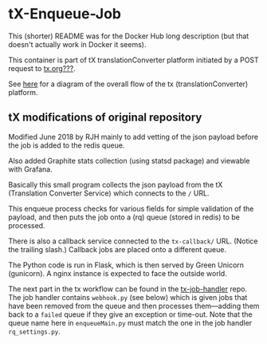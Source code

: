 # tX-Enqueue-Job

This (shorter) README was for the Docker Hub long description (but that doesn't actually work in Docker it seems).

This container is part of tX translationConverter platform initiated by a POST request to
 [tx.org???](https://tx.org/???).

See [here](https://forum.ccbt.bible/t/door43-org-tx-development-architecture/65)
for a diagram of the overall flow of the tx (translationConverter) platform.


## tX modifications of original repository

Modified June 2018 by RJH mainly to add vetting of the json payload
before the job is added to the redis queue.

Also added Graphite stats collection (using statsd package)
and viewable with Grafana.

Basically this small program collects the json payload from the tX (Translation
Converter Service) which connects to the `/` URL.

This enqueue process checks for various fields for simple validation of the
payload, and then puts the job onto a (rq) queue (stored in redis) to be
processed.

There is also a callback service connected to the `tx-callback/` URL. (Notice the
trailing slash.) Callback jobs are placed onto a different queue.


The Python code is run in Flask, which is then served by Green Unicorn (gunicorn).
A nginx instance is expected to face the outside world.

The next part in the tx workflow can be found in the [tx-job-handler](https://github.com/unfoldingWord-dev/tx-job-handler)
repo. The job handler contains `webhook.py` (see below) which is given jobs
that have been removed from the queue and then processes them—adding them
back to a `failed` queue if they give an exception or time-out. Note that the
queue name here in `enqueueMain.py` must match the one in the job handler `rq_settings.py`.
